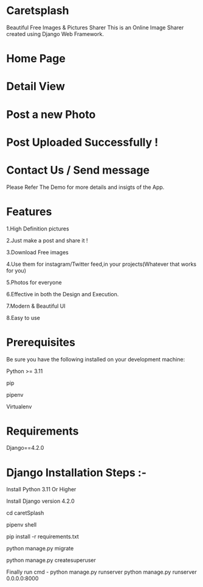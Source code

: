 # Caretsplash
Beautiful Free Images & Pictures Sharer 
This is an Online Image Sharer created using Django Web Framework.
# Home Page

# Detail View

# Post a new Photo

# Post Uploaded Successfully  !


# Contact Us / Send message


Please Refer The Demo for more details and insigts of the App.

# Features


1.High Definition pictures


2.Just make a post and share it !


3.Download Free images


4.Use them for instagram/Twitter feed,in your projects(Whatever that works for you)


5.Photos for everyone


6.Effective in both the Design and Execution.


7.Modern & Beautiful UI 


8.Easy to use



# Prerequisites
Be sure you have the following installed on your development machine:

Python >= 3.11


pip


pipenv


Virtualenv




# Requirements
Django==4.2.0

# Django Installation Steps :-


Install Python 3.11 Or Higher


Install Django version 4.2.0


cd caretSplash


pipenv shell


pip install -r requirements.txt


python manage.py migrate


python manage.py createsuperuser

Finally run cmd - python manage.py runserver
python manage.py runserver 0.0.0.0:8000




